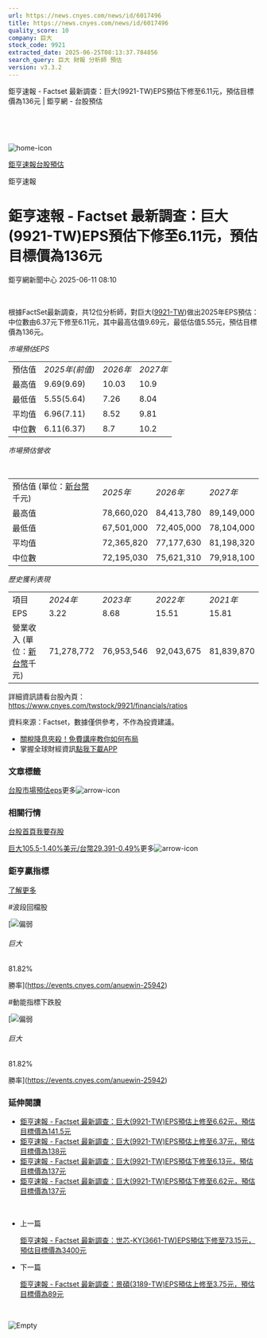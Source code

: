 ```yaml
---
url: https://news.cnyes.com/news/id/6017496
title: https://news.cnyes.com/news/id/6017496
quality_score: 10
company: 巨大
stock_code: 9921
extracted_date: 2025-06-25T08:13:37.784856
search_query: 巨大 財報 分析師 預估
version: v3.3.2
---
```


鉅亨速報 - Factset 最新調查：巨大(9921-TW)EPS預估下修至6.11元，預估目標價為136元 | 鉅亨網 - 台股預估

‌

‌

![home-icon](/assets/icons/breadCrumb/symbol-icon-home.svg)

[鉅亨速報](/news/cat/anue_live)[台股預估](/news/cat/tw_forecast)

鉅亨速報

# 鉅亨速報 - Factset 最新調查：巨大(9921-TW)EPS預估下修至6.11元，預估目標價為136元

鉅亨網新聞中心 2025-06-11 08:10

‌

根據FactSet最新調查，共12位分析師，對巨大([9921-TW](https://www.cnyes.com/twstock/9921))做出2025年EPS預估：中位數由6.37元下修至6.11元，其中最高估值9.69元，最低估值5.55元，預估目標價為136元。

*市場預估EPS*

|  |  |  |  |
| --- | --- | --- | --- |
| 預估值 | *2025年(前值)* | *2026年* | *2027年* |
| 最高值 | 9.69(9.69) | 10.03 | 10.9 |
| 最低值 | 5.55(5.64) | 7.26 | 8.04 |
| 平均值 | 6.96(7.11) | 8.52 | 9.81 |
| 中位數 | 6.11(6.37) | 8.7 | 10.2 |

*市場預估營收*

‌

|  |  |  |  |
| --- | --- | --- | --- |
| 預估值 (單位：[新台幣](https://invest.cnyes.com/forex/detail/usdtwd)千元) | *2025年* | *2026年* | *2027年* |
| 最高值 | 78,660,020 | 84,413,780 | 89,149,000 |
| 最低值 | 67,501,000 | 72,405,000 | 78,104,000 |
| 平均值 | 72,365,820 | 77,177,630 | 81,198,320 |
| 中位數 | 72,195,030 | 75,621,310 | 79,918,100 |

*歷史獲利表現*

|  |  |  |  |  |
| --- | --- | --- | --- | --- |
| 項目 | *2024年* | *2023年* | *2022年* | *2021年* |
| EPS | 3.22 | 8.68 | 15.51 | 15.81 |
| 營業收入 (單位：[新台幣](https://invest.cnyes.com/forex/detail/usdtwd)千元) | 71,278,772 | 76,953,546 | 92,043,675 | 81,839,870 |

詳細資訊請看台股內頁：  
<https://www.cnyes.com/twstock/9921/financials/ratios>

資料來源：Factset，數據僅供參考，不作為投資建議。

* [關稅降息夾殺！免費講座教你如何布局](https://www.rsc.com.tw/Cnyes_RSC/SeminarBooking2025InvestmentOutlook.aspx?utm_source=anue&utm_medium=usstocks_end)
* 掌握全球財經資訊[點我下載APP](http://www.cnyes.com/app/?utm_source=mweb&utm_medium=HamMenuBanner&utm_campaign=fixed&utm_content=entr)

### 文章標籤

[台股](https://news.cnyes.com/tag/台股 "台股")[市場預估](https://news.cnyes.com/tag/市場預估 "市場預估")[eps](https://news.cnyes.com/tag/eps "eps")更多![arrow-icon](/assets/icons/arrows/arrow-down.svg)

### 相關行情

[台股首頁](https://www.cnyes.com/twstock)[我要存股](https://supr.link/8OHaU)

[巨大105.5-1.40%](https://www.cnyes.com/twstock/9921)[美元/台幣29.391-0.49%](https://invest.cnyes.com/forex/detail/USDTWD)更多![arrow-icon](/assets/icons/arrows/arrow-down.svg)

### 鉅亨贏指標

[了解更多](https://events.cnyes.com/anuewin-25942)

#波段回檔股

[![偏弱](/assets/icons/win-indicator/short.svg)

###### 巨大

81.82%

勝率](https://events.cnyes.com/anuewin-25942)

#動能指標下跌股

[![偏弱](/assets/icons/win-indicator/short.svg)

###### 巨大

81.82%

勝率](https://events.cnyes.com/anuewin-25942)

### 延伸閱讀

* [鉅亨速報 - Factset 最新調查：巨大(9921-TW)EPS預估上修至6.62元，預估目標價為141.5元](/news/id/5996296)
* [鉅亨速報 - Factset 最新調查：巨大(9921-TW)EPS預估上修至6.37元，預估目標價為138元](/news/id/5993478)
* [鉅亨速報 - Factset 最新調查：巨大(9921-TW)EPS預估下修至6.13元，預估目標價為137元](/news/id/5990454)
* [鉅亨速報 - Factset 最新調查：巨大(9921-TW)EPS預估下修至6.62元，預估目標價為137元](/news/id/5987740)

‌

* 上一篇

  [鉅亨速報 - Factset 最新調查：世芯-KY(3661-TW)EPS預估下修至73.15元，預估目標價為3400元](/news/id/6018044)
* 下一篇

  [鉅亨速報 - Factset 最新調查：景碩(3189-TW)EPS預估上修至3.75元，預估目標價為89元](/news/id/6017250)

‌

![Empty](/assets/icons/skeleton/empty-image.svg)

‌